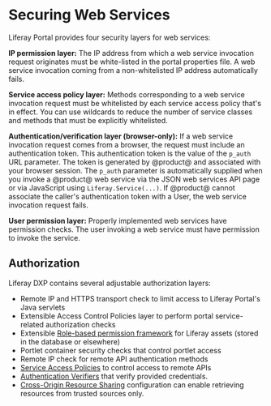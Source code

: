 # Securing Web Services

Liferay Portal provides four security layers for web services:

**IP permission layer:** The IP address from which a web service invocation request originates must be white-listed in the portal properties file. A web service invocation coming from a non-whitelisted IP address automatically fails.

**Service access policy layer:** Methods corresponding to a web service invocation request must be whitelisted by each service access policy that's in effect. You can use wildcards to reduce the number of service classes and methods that must be explicitly whitelisted.

**Authentication/verification layer (browser-only):** If a web service invocation request comes from a browser, the request must include an authentication token. This authentication token is the value of the `p_auth` URL parameter. The token is generated by @product@ and associated with your browser session. The `p_auth` parameter is automatically supplied when you invoke a @product@ web service via the JSON web services API page or via JavaScript using `Liferay.Service(...)`. If @product@ cannot associate the caller's authentication token with a User, the web service invocation request fails.

**User permission layer:** Properly implemented web services have permission checks. The user invoking a web service must have permission to invoke the service.

<!-- I would prefer to not include this image until we get design to do a pass on it because I find the visual to be more distracting than helpful in its current iteration. ![Figure 1: To get to a service, a request must pass through the door lock of user permissions, the padlock of the verification layer, the brick wall of service access policies, and finally the safe of predefined IP permissions.](./images/service-access-policies-security-layers.png)  -->

## Authorization

Liferay DXP contains several adjustable authorization layers:

* Remote IP and HTTPS transport check to limit access to Liferay Portal's Java servlets
* Extensible Access Control Policies layer to perform portal service-related authorization checks
* Extensible [Role-based permission framework](../user-and-system-management/roles-and-permissions.md) for Liferay assets (stored in the database or elsewhere)
* Portlet container security checks that control portlet access
* Remote IP check for remote API authentication methods
* [Service Access Policies](./03-setting-service-access-policies.md) to control access to remote APIs
* [Authentication Verifiers](./04-using-auth-verifiers.md) that verify provided credentials.
* [Cross-Origin Resource Sharing](./05-setting-up-cors.md) configuration can enable retrieving resources from trusted sources only.
